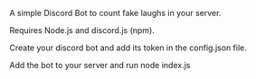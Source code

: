 A simple Discord Bot to count fake laughs in your server.

Requires Node.js and discord.js (npm).

Create your discord bot and add its token in the config.json file.

Add the bot to your server and run node index.js
